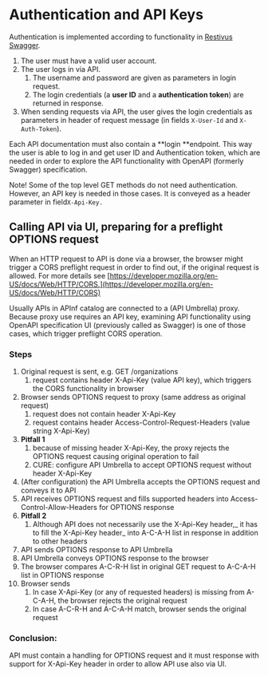 # Authentication and API Keys

Authentication is implemented according to functionality in [Restivus Swagger](https://github.com/apinf/restivus-swagger).

1. The user must have a valid user account. 
2. The user logs in via API.
   1. The username and password are given as parameters in login request.
   2. The login credentials \(a **user ID** and a **authentication token**\) are returned in response.
3. When sending requests via API, the user gives the login credentials as parameters in header of request message \(in fields `X-User-Id` and `X-Auth-Token`\). 

Each API documentation must also contain a **login **endpoint. This way the user is able to log in and get user ID and Authentication token, which are needed in order to explore the API functionality with OpenAPI \(formerly Swagger\) specification.

Note! Some of the top level GET methods do not need authentication. However, an API key is needed in those cases. It is conveyed as a header parameter in field`X-Api-Key.`

## Calling API via UI, preparing for a preflight OPTIONS request

When an HTTP request to API is done via a browser, the browser might trigger a CORS preflight request in order to find out, if the original request is allowed. For more details see [https://developer.mozilla.org/en-US/docs/Web/HTTP/CORS.](https://developer.mozilla.org/en-US/docs/Web/HTTP/CORS)

Usually APIs in APInf catalog are connected to a \(API Umbrella\) proxy. Because proxy use requires an API key, examining API functionality using OpenAPI specification UI \(previously called as Swagger\) is one of those cases, which trigger preflight CORS operation.

### Steps

1. Original request is sent, e.g. GET /organizations
   1. request contains header X-Api-Key \(value API key\), which triggers the CORS functionality in browser
2. Browser sends OPTIONS request to proxy \(same address as original request\)
   1. request does not contain header X-Api-Key
   2. request contains header Access-Control-Request-Headers \(value string X-Api-Key\)
3. **Pitfall 1**
   1. because of missing header X-Api-Key, the proxy rejects the OPTIONS request causing original operation to fail
   2. CURE: configure API Umbrella to accept OPTIONS request without header X-Api-Key
4. \(After configuration\) the API Umbrella accepts the OPTIONS request and conveys it to API
5. API receives OPTIONS request and fills supported headers into Access-Control-Allow-Headers for OPTIONS response
6. **Pitfall 2**
   1. Although API does not necessarily use the X-Api-Key header,_ it has to fill the X-Api-Key header_ into A-C-A-H list in response in addition to other headers
7. API sends OPTIONS response to API Umbrella
8. API Umbrella conveys OPTIONS response to the browser
9. The browser compares A-C-R-H list in original GET request to A-C-A-H list in OPTIONS response
10. Browser sends
    1. In case X-Api-Key \(or any of requested headers\) is missing from A-C-A-H, the browser rejects the original request
    2. In case A-C-R-H and A-C-A-H match, browser sends the original request

### Conclusion:

API must contain a handling for OPTIONS request and it must response with support for X-Api-Key header in order to allow API use also via UI.

